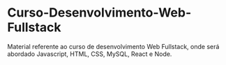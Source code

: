 # Curso-Desenvolvimento-Web-Fullstack
 Material referente ao curso de desenvolvimento Web Fullstack, onde será abordado Javascript, HTML, CSS, MySQL, React e Node.
